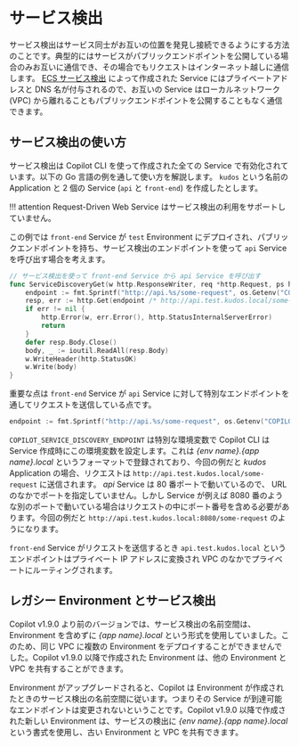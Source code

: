 # サービス検出

サービス検出はサービス同士がお互いの位置を発見し接続できるようにする方法のことです。典型的にはサービスがパブリックエンドポイントを公開している場合のみお互いに通信でき、その場合でもリクエストはインターネット越しに通信します。 [ECS サービス検出](https://docs.aws.amazon.com/ja_jp/AmazonECS/latest/developerguide/service-discovery.html) によって作成された Service にはプライベートアドレスと DNS 名が付与されるので、お互いの Service はローカルネットワーク (VPC) から離れることもパブリックエンドポイントを公開することもなく通信できます。

## サービス検出の使い方

サービス検出は Copilot CLI を使って作成された全ての Service で有効化されています。以下の Go 言語の例を通して使い方を解説します。 `kudos` という名前の Application と 2 個の Service (`api` と `front-end`) を作成したとします。

!!! attention
    Request-Driven Web Service はサービス検出の利用をサポートしていません。

この例では `front-end` Service が `test` Environment にデプロイされ、パブリックエンドポイントを持ち、サービス検出のエンドポイントを使って `api` Service を呼び出す場合を考えます。

```go
// サービス検出を使って front-end Service から api Service を呼び出す
func ServiceDiscoveryGet(w http.ResponseWriter, req *http.Request, ps httprouter.Params) {
    endpoint := fmt.Sprintf("http://api.%s/some-request", os.Getenv("COPILOT_SERVICE_DISCOVERY_ENDPOINT"))
    resp, err := http.Get(endpoint /* http://api.test.kudos.local/some-request */)
    if err != nil {
        http.Error(w, err.Error(), http.StatusInternalServerError)
        return
    }
    defer resp.Body.Close()
    body, _ := ioutil.ReadAll(resp.Body)
    w.WriteHeader(http.StatusOK)
    w.Write(body)
}
```

重要な点は `front-end` Service が `api` Service に対して特別なエンドポイントを通してリクエストを送信している点です。

```go
endpoint := fmt.Sprintf("http://api.%s/some-request", os.Getenv("COPILOT_SERVICE_DISCOVERY_ENDPOINT"))
```

`COPILOT_SERVICE_DISCOVERY_ENDPOINT` は特別な環境変数で Copilot CLI は Service 作成時にこの環境変数を設定します。これは _{env name}.{app name}.local_ というフォーマットで登録されており、今回の例だと _kudos_ Application の場合、リクエストは `http://api.test.kudos.local/some-request` に送信されます。 _api_ Service は 80 番ポートで動いているので、 URL のなかでポートを指定していません。しかし Service が例えば 8080 番のような別のポートで動いている場合はリクエストの中にポート番号を含める必要があります。今回の例だと `http://api.test.kudos.local:8080/some-request` のようになります。

`front-end` Service がリクエストを送信するとき `api.test.kudos.local` というエンドポイントはプライベート IP アドレスに変換され VPC のなかでプライベートにルーティングされます。

## レガシー Environment とサービス検出

Copilot v1.9.0 より前のバージョンでは、サービス検出の名前空間は、Environment を含めずに _{app name}.local_ という形式を使用していました。このため、同じ VPC に複数の Environment をデプロイすることができませんでした。Copilot v1.9.0 以降で作成された Environment は、他の Environment と VPC を共有することができます。

Environment がアップグレードされると、Copilot は Environment が作成されたときのサービス検出の名前空間に従います。つまりその Service が到達可能なエンドポイントは変更されないということです。Copilot v1.9.0 以降で作成された新しい Environment は、サービスの検出に _{env name}.{app name}.local_ という書式を使用し、古い Environment と VPC を共有できます。

